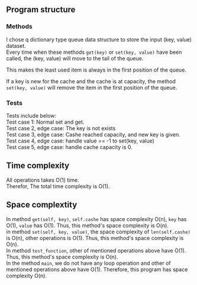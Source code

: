 ## Program structure
### Methods  
I chose q dictionary type queue data structure to store the input (key, value) dataset.  
Every time when these methods `get(key)` or `set(key, value)` have been called, the (key, value) will move to the tail of the queue.  

This makes the least used item is always in the first position of the queue.  

If a key is new for the cache and the cache is at capacity, the method `set(key, value)` will remove the item in the first position of the queue.  

### Tests
Tests include below:   
Test case 1: Normal set and get.  
Test case 2, edge case: The key is not exists  
Test case 3, edge case: Cashe reached capacity, and new key is given.  
Test case 4, edge case: handle value == -1 to set(key, value)  
Test case 5, edge case: handle cache capacity is 0.  

## Time complexity  
All operations takes O(1) time.   
Therefor, The total time complexity is O(1).

## Space complextity  
In method `get(self, key)`, `self.cashe` has space complexity O(n), `key` has O(1), `value` has O(1). Thus, this method's space complexity is O(n).  
in method `set(self, key, value)`, the space complexity of `len(self.cashe)` is O(n), other operations is O(1). Thus, this method's space complexity is O(n).  
In method `test_function`, other of mentioned operations above have O(1). Thus, this method's space complexity is O(n).  
In the method `main`, we do not have any loop operation and other of mentioned operations above have O(1). Therefore, this program has space complexity O(n). 

